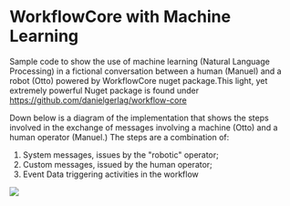 # WorkflowCore with Machine Learning

Sample code to show the use of machine learning (Natural Language Processing) in a fictional conversation between a human (Manuel) and a robot (Otto) powered by WorkflowCore nuget package.This light, yet extremely powerful Nuget package is found under https://github.com/danielgerlag/workflow-core

Down below is a diagram of the implementation that shows the steps involved in the exchange of messages involving a machine (Otto) and a human operator (Manuel.) The steps are a combination of:
1) System messages, issues by the "robotic" operator;
2) Custom messages, issued by the human operator;
3) Event Data triggering activities in the workflow

![](https://user-images.githubusercontent.com/6631390/77425602-5f0fe800-6da9-11ea-844a-17e1281950d4.png)


